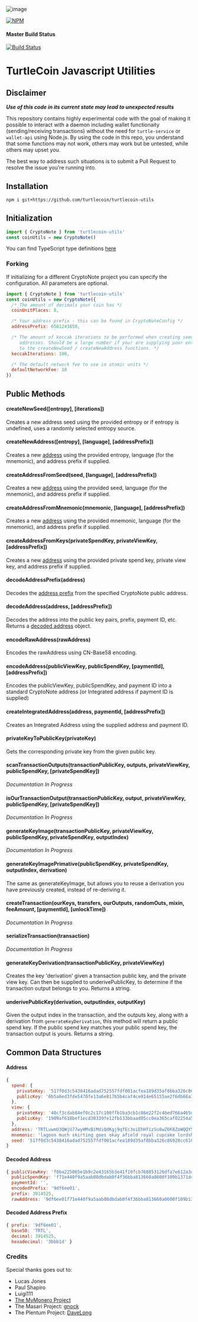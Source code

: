![image](https://user-images.githubusercontent.com/34389545/35821974-62e0e25c-0a70-11e8-87dd-2cfffeb6ed47.png)

[![NPM](https://nodei.co/npm/turtlecoin-utils.png?downloads=true&stars=true)](https://nodei.co/npm/turtlecoin-utils/)

#### Master Build Status
[![Build Status](https://travis-ci.org/turtlecoin/turtlecoin-utils.svg?branch=master)](https://travis-ci.org/turtlecoin/turtlecoin-utils)

# TurtleCoin Javascript Utilities

## Disclaimer

***Use of this code in its current state may lead to unexpected results***

This repository contains highly experimental code  with the goal of making it possible to interact with a daemon including wallet functionaity (sending/receiving transactions) without the need for `turtle-service` or `wallet-api` using Node.js. By using the code in this repo, you understand that some functions may not work, others may work but be untested, while others may upset you.

The best way to address such situations is to submit a Pull Request to resolve the issue you're running into.

## Installation

```bash
npm i git+https://github.com/turtlecoin/turtlecoin-utils
```

## Initialization

```javascript
import { CryptoNote } from 'turtlecoin-utils'
const coinUtils = new CryptoNote()
```

You can find TypeScript type definitions [here](index.d.ts)

### Forking

If initializing for a different CryptoNote project you can specify the configuration.
All parameters are optional.

```javascript
import { CryptoNote } from 'turtlecoin-utils'
const coinUtils = new CryptoNote({
  /* The amount of decimals your coin has */
  coinUnitPlaces: 8,

  /* Your address prefix - this can be found in CryptoNoteConfig */
  addressPrefix: 6581243850,

  /* The amount of keccak iterations to be performed when creating seeds and
     addresses. Should be a large number if your are supplying poor entropy
     to the createNewSeed / createNewAddress functions. */
  keccakIterations: 100,

  /* The default network fee to use in atomic units */
  defaultNetworkFee: 10
})
```

## Public Methods

#### createNewSeed([entropy], [iterations])

Creates a new address seed using the provided entropy or if entropy is undefined, uses a randomly selected entropy source.

#### createNewAddress([entropy], [language], [addressPrefix])

Creates a new [address](#address) using the provided entropy, language (for the mnemonic), and address prefix if supplied.

#### createAddressFromSeed(seed, [language], [addressPrefix])

Creates a new [address](#address) using the provided seed, language (for the mnemonic), and address prefix if supplied.

#### createAddressFromMnemonic(mnemonic, [language], [addressPrefix])

Creates a new [address](#address) using the provided mnemonic, language (for the mnemonic), and address prefix if supplied.

#### createAddressFromKeys(privateSpendKey, privateViewKey, [addressPrefix])

Creates a new [address](#address) using the provided private spend key, private view key, and address prefix if supplied.

#### decodeAddressPrefix(address)

Decodes the [address prefix](#decoded-address-prefix) from the specified CryptoNote public address.

#### decodeAddress(address, [addressPrefix])

Decodes the address into the public key pairs, prefix, payment ID, etc. Returns a [decoded address](#decoded-address) object.

#### encodeRawAddress(rawAddress)

Encodes the rawAddress using CN-Base58 encoding.

#### encodeAddress(publicViewKey, publicSpendKey, [paymentId], [addressPrefix])

Encodes the publicViewKey, publicSpendKey, and payment ID into a standard CryptoNote address (or Integrated address if payment ID is supplied)

#### createIntegratedAddress(address, paymentId, [addressPrefix])

Creates an Integrated Address using the supplied address and payment ID.

#### privateKeyToPublicKey(privateKey)

Gets the corresponding private key from the given public key.

#### scanTransactionOutputs(transactionPublicKey, outputs, privateViewKey, publicSpendKey, [privateSpendKey])

*Documentation In Progress*

#### isOurTransactionOutput(transactionPublicKey, output, privateViewKey, publicSpendKey, [privateSpendKey])

*Documentation In Progress*

#### generateKeyImage(transactionPublicKey, privateViewKey, publicSpendKey, privateSpendKey, outputIndex)

*Documentation In Progress*

#### generateKeyImagePrimative(publicSpendKey, privateSpendKey, outputIndex, derivation)

The same as generateKeyImage, but allows you to reuse a derivation you have previously created, instead of re-deriving it.

#### createTransaction(ourKeys, transfers, ourOutputs, randomOuts, mixin, feeAmount, [paymentId], [unlockTime])

*Documentation In Progress*

#### serializeTransaction(transaction)

*Documentation In Progress*

#### generateKeyDerivation(transactionPublicKey, privateViewKey)

Creates the key 'derivation' given a transaction public key, and the private view key.
Can then be supplied to underivePublicKey, to determine if the transaction output belongs to you.
Returns a string.

#### underivePublicKey(derivation, outputIndex, outputKey)

Given the output index in the transaction, and the outputs key, along with a
derivation from `generateKeyDerivation`, this method will return a public spend key.
If the public spend key matches your public spend key, the transaction output is yours.
Returns a string.

## Common Data Structures

#### Address

```javascript
{
  spend: {
    privateKey: '517f0d3c5438416adad752557fdf001acfea189d35af8bba326c86928cc6100e',
    publicKey: '0b5a6ed3fde5470fe13a6e817b5b4caf4ce014e65155ae2f6db66a3b9ad6e819'
  },
  view: {
    privateKey: '40cf3cdab84ef0c2c17c100ffb1ba3cb1c86e22f2c4bed766a465d466b210a0f',
    publicKey: '1909af618bef1ecd30339fe12fb133bbaad05cc0ea365caf02254a5f3ae735df'
  },
  address: 'TRTLuwmU3QWjU77wyHMvBiMdiQdKgj9qfEc3oiEhHfizSu8wZ6K8ZoWQQY57qNmDC48yg6UAHzyTugB9tMohMnUEArSCdrmeUdP',
  mnemonic: 'lagoon much skirting goes okay afield royal cupcake lordship myriad necklace pliers noodles laboratory axes useful poverty igloo diode ablaze nifty inline point ritual necklace',
  seed: '517f0d3c5438416adad752557fdf001acfea189d35af8bba326c86928cc6100e'
}
```

#### Decoded Address

```javascript
{ publicViewKey: 'f0ba225065e1b9c2e43165b3e41f10fcb768853126dfa7e612a3df2deb332492',
  publicSpendKey: 'f71e440f9a5aab08dbdab0f4f36bba813660a0600f109b1371dc53be33f23c99',
  paymentId: '',
  encodedPrefix: '9df6ee01',
  prefix: 3914525,
  rawAddress: '9df6ee01f71e440f9a5aab08dbdab0f4f36bba813660a0600f109b1371dc53be33f23c99f0ba225065e1b9c2e43165b3e41f10fcb768853126dfa7e612a3df2deb332492cc073a66' }
```

#### Decoded Address Prefix

```javascript
{ prefix: '9df6ee01',
  base58: 'TRTL',
  decimal: 3914525,
  hexadecimal: '3bbb1d' }
```

### Credits

Special thanks goes out to:

* Lucas Jones
* Paul Shapiro
* Luigi111
* [The MyMonero Project](https://github.com/mymonero/mymonero-app-js)
* The Masari Project: [gnock](https://github.com/gnock)
* The Plentum Project: [DaveLong](https://github.com/DaveLong)

